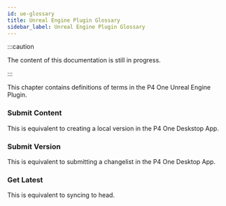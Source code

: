 ```yaml
---
id: ue-glossary
title: Unreal Engine Plugin Glossary
sidebar_label: Unreal Engine Plugin Glossary
---
```


:::caution

The content of this documentation is still in progress.

:::

This chapter contains definitions of terms in the P4 One Unreal Engine Plugin.

### Submit Content
This is equivalent to creating a local version in the P4 One Deskstop App.


### Submit Version
This is equivalent to submitting a changelist in the P4 One Desktop App.

### Get Latest
This is equivalent to syncing to head.

